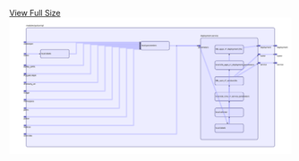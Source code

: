 [View Full Size](https://raw.githubusercontent.com/mingfang/terraform-provider-k8s/master/modules/pulsar/sql/diagram.svg?sanitize=true)<img src="diagram.svg"/>
